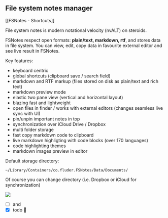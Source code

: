 ## File system notes manager

[[FSNotes - Shortcuts]]

File system notes is modern notational velocity (nvALT) on steroids. 

FSNotes respect open formats: **plain/text, markdown, rtf**, and stores data in file system. You can view, edit, copy data in favourite external editor and see live result in FSNotes. 

Key features:

- keyboard centric
- global shortcuts (clipboard save / search field)
- markdown and RTF markup (files stored on disk as plain/text and rich text)
- markdown preview mode
- elastic two pane view (vertical and horizontal layout)
- blazing fast and lightweight
- open files in finder / works with external editors (changes seamless live sync with UI)
- pin/unpin important notes in top
- synchronization over iCloud Drive / Dropbox
- multi folder storage
- fast copy markdown code to clipboard
- live markdown highligting with code blocks (over 170 languages)
- code highlighting themes
- markdown images preview in editor

Default storage directory:

```~/Library/Containers/co.fluder.FSNotes/Data/Documents/```

Of course you can change directory (i.e. Dropbox or iCloud for synchronization)

![](https://raw.githubusercontent.com/glushchenko/fsnotes/master/code.png)

- [ ] and
- [x] todo 🤗

